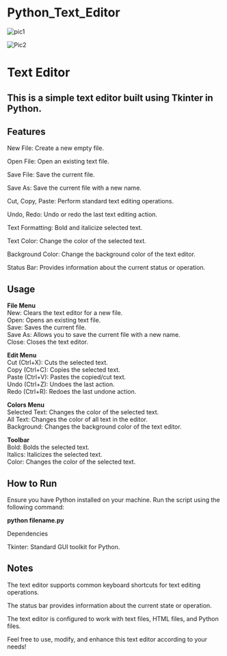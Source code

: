 # Python_Text_Editor

![pic1](https://github.com/BEAST-PRINCE/Python_Text_Editor/assets/98230743/6ca5f2e8-3e1f-4802-8cbc-caa90124e3e2)  

![Pic2](https://github.com/BEAST-PRINCE/Python_Text_Editor/assets/98230743/aa3f7acc-4091-457a-ac52-6ad405d76eeb)


# Text Editor

## This is a simple text editor built using Tkinter in Python.
## Features

 New File: Create a new empty file.
 
 Open File: Open an existing text file.
 
 Save File: Save the current file.
 
 Save As: Save the current file with a new name.
 
 Cut, Copy, Paste: Perform standard text editing operations.
 
 Undo, Redo: Undo or redo the last text editing action.
 
 Text Formatting: Bold and italicize selected text.
 
 Text Color: Change the color of the selected text.
 
 Background Color: Change the background color of the text editor.
 
 Status Bar: Provides information about the current status or operation.

## Usage

 **File Menu**  
        New: Clears the text editor for a new file.  
        Open: Opens an existing text file.  
        Save: Saves the current file.  
        Save As: Allows you to save the current file with a new name.  
        Close: Closes the text editor.  

 **Edit Menu**  
        Cut (Ctrl+X): Cuts the selected text.  
        Copy (Ctrl+C): Copies the selected text.  
        Paste (Ctrl+V): Pastes the copied/cut text.  
        Undo (Ctrl+Z): Undoes the last action.  
        Redo (Ctrl+R): Redoes the last undone action.  

 **Colors Menu**  
        Selected Text: Changes the color of the selected text.  
        All Text: Changes the color of all text in the editor.  
        Background: Changes the background color of the text editor.  

 **Toolbar**  
        Bold: Bolds the selected text.  
        Italics: Italicizes the selected text.  
        Color: Changes the color of the selected text.  

## How to Run

Ensure you have Python installed on your machine. Run the script using the following command:

**python filename.py**

Dependencies

   Tkinter: Standard GUI toolkit for Python.

## Notes

   The text editor supports common keyboard shortcuts for text editing operations.
   
   The status bar provides information about the current state or operation.
   
   The text editor is configured to work with text files, HTML files, and Python files.

Feel free to use, modify, and enhance this text editor according to your needs!

